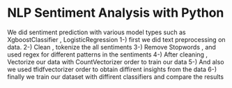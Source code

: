 # NLP Sentiment Analysis with Python
We did sentiment prediction with various model types such as XgboostClassifier , LogisticRegression
1-) first we did text preprocessing on data. 
2-) Clean , tokenize the all sentiments
3-) Remove Stopwords , and used regex for different patterns in the sentiments
4-) After cleaning , Vectorize our data with CountVectorizer order to train our data
5-) And also we used tfidfvectorizer order to obtain diffirent insights from the data
6-) finally we train our dataset with diffirent classifiers and compare the results
